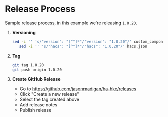 # Release Process

Sample release process, in this example we're releasing `1.0.20`.

1. **Versioning**
   ```bash
   sed -i '' 's/"version": "[^"]*"/"version": "1.0.20"/' custom_components/hkc_alarm/manifest.json
      sed -i '' 's/"hacs": "[^"]*"/"hacs": "1.0.20"/' hacs.json
   ```

2. **Tag**
   ```bash
   git tag 1.0.20
   git push origin 1.0.20
   ```

3. **Create GitHub Release**
   - Go to https://github.com/jasonmadigan/ha-hkc/releases
   - Click "Create a new release"
   - Select the tag created above
   - Add release notes
   - Publish release
